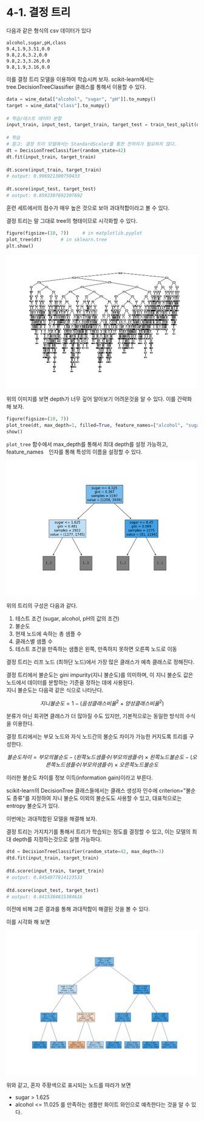 # 4-1. 결정 트리

다음과 같은 형식의 csv 데이터가 있다
```csv
alcohol,sugar,pH,class
9.4,1.9,3.51,0.0
9.8,2.6,3.2,0.0
9.8,2.3,3.26,0.0
9.8,1.9,3.16,0.0
```

이를 결정 트리 모델을 이용하여 학습시켜 보자.
scikit-learn에서는 tree.DecisionTreeClassifier 클래스를 통해서 이용할 수 있다.

```python
data = wine_data[["alcohol", "sugar", "pH"]].to_numpy()
target = wine_data["class"].to_numpy()

# 학습/테스트 데이터 분할
input_train, input_test, target_train, target_test = train_test_split(data, target, test_size=0.2, random_state=42)

# 학습
# 참고: 결정 트리 모델에서는 StandardScaler를 통한 전처리가 필요하지 않다.
dt = DecisionTreeClassifier(random_state=42)
dt.fit(input_train, target_train)

dt.score(input_train, target_train)
# output: 0.996921300750433

dt.score(input_test, target_test)
# output: 0.8592307692307692
```

훈련 세트에서의 점수가 매우 높은 것으로 보아 과대적합이라고 볼 수 있다.    

결정 트리는 말 그대로 tree의 형태이므로 시각화할 수 있다.


```python
figure(figsize=(10, 7))     # in matplotlib.pyplot
plot_tree(dt)       # in sklearn.tree
plt.show()
```

![tree1.png](https://raw.githubusercontent.com/RFLXN/PnP.AI.2023/main/img/4-1/tree1.png)

위의 이미지를 보면 depth가 너무 깊어 알아보기 어려운것을 알 수 있다.
이를 간략화 해 보자.

```python
figure(figsize=(10, 7))
plot_tree(dt, max_depth=1, filled=True, feature_names=["alcohol", "sugar", "pH"])
show()
```

`plot_tree` 함수에서 max_depth를 통해서 최대 depth를 설정 가능하고, feature_names　인자를 통해 특성의 이름을 설정할 수 있다.

![tree2.png](https://raw.githubusercontent.com/RFLXN/PnP.AI.2023/main/img/4-1/tree2.png)

위의 트리의 구성은 다음과 같다.

1. 테스트 조건 (sugar, alcohol, pH의 값의 조건)
2. 불순도
3. 현재 노드에 속하는 총 샘플 수
4. 클래스별 샘플 수
5. 테스트 조건을 만족하는 샘플은 왼쪽, 만족하지 못하면 오른쪽 노드로 이동

결정 트리는 리프 노드 (최하단 노드)에서 가장 많은 클래스가 예측 클래스로 정해진다.    

결정 트리에서 불순도는 gini impurity(지니 불순도)를 의미하며, 이 지니 불순도 값은 노드에서 데이터를 분할하는 기준을 정하는 데에 사용된다.    
지니 불순도는 다음곽 같은 식으로 나타난다.

$${지니 불순도} = 1 - ({{음성 클래스 비율}^2} + {{양성 클래스 비율}^2})$$

분류가 아닌 회귀면 클래스가 더 많아질 수도 있지만, 기본적으로는 동일한 방식의 수식을 이용한다.    

결정 트리에서는 부모 노드와 자식 노드간의 불순도 차이가 가능한 커지도록 트리를 구성한다.

$${불순도 차이} = {부모의 불순도} - ({왼쪽노드 샘플수}/{부모의 샘플수}) × {왼쪽노드 불순도} - ({오른쪽 노드 샘플 수} / {부모의 샘플 수}) × {오른쪽 노드 불순도}$$

이러한 불순도 차이를 정보 이득(information gain)이라고 부른다.

scikit-learn의 DecisionTree 클래스들에서는 클래스 생성자 인수에 criterion="불순도 종류"를 지정하여 지니 불순도 이외의 불순도도 사용할 수 있고, 
대표적으로는 entropy 불순도가 있다.

이번에는 과대적합된 모델을 해결해 보자.

결정 트리는 가지치기를 통해서 트리가 학습되는 정도를 결정할 수 있고, 이는 모델의 최대 depth를 지정하는것으로 실행 가능하다.

```python
dtd = DecisionTreeClassifier(random_state=42, max_depth=3)
dtd.fit(input_train, target_train)

dtd.score(input_train, target_train)
# output: 0.8454877814123533

dtd.score(input_test, target_test)
# output: 0.8415384615384616
```

이전에 비해 고른 결과를 통해 과대적합이 해결된 것을 볼 수 있다.

이를 시각화 해 보면

![tree3.png](https://raw.githubusercontent.com/RFLXN/PnP.AI.2023/main/img/4-1/tree3.png)

위와 같고, 혼자 주황색으로 표시되는 노드를 따라가 보면
* sugar > 1.625
* alcohol <= 11.025
를 만족하는 샘플만 화이트 와인으로 예측한다는 것을 알 수 있다.

